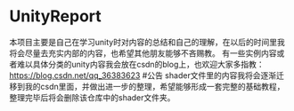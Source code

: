 # UnityReport
本项目主要是自己在学习unity时对内容的总结和自己的理解，在以后的时间里我将会尽量去充实内部的内容，也希望其他朋友能够不吝赐教。
有一些实例内容或者难以具体分类的unity内容我会放在csdn的blog上，也欢迎大家多指教：https://blog.csdn.net/qq_36383623
#公告
shader文件里的内容我将会逐渐迁移到我的csdn里面，并做出进一步的整理，希望能够形成一套完整的基础教程，整理完毕后将会删除该仓库中的shader文件夹。

